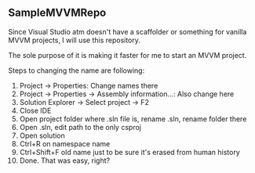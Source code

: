## SampleMVVMRepo

Since Visual Studio atm doesn't have a scaffolder or something for vanilla MVVM projects, I will use this repository.  

The sole purpose of it is making it faster for me to start an MVVM project.


Steps to changing the name are following:
1) Project -> Properties: Change names there
2) Project -> Properties -> Assembly information...: Also change here
3) Solution Explorer -> Select project -> F2
4) Close IDE
5) Open project folder where .sln file is, rename .sln, rename folder there
6) Open .sln, edit path to the only csproj
7) Open solution
8) Ctrl+R on namespace name
9) Ctrl+Shift+F old name just to be sure it's erased from human history
10) Done. That was easy, right?
